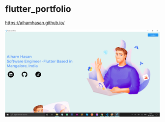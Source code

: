 # flutter_portfolio

https://aihamhasan.github.io/

<img src="https://github.com/aihamhasan/flutter_portfolio/blob/main/images/desktopui.png?raw=true" />
